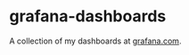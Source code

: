 # grafana-dashboards

A collection of my dashboards at [grafana.com](https://grafana.com/orgs/schachr/dashboards).
